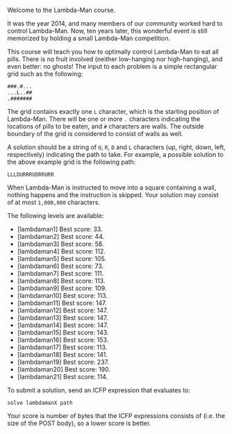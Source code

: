 Welcome to the Lambda-Man course.

It was the year 2014, and many members of our community worked hard to control Lambda-Man. Now, ten years later, this wonderful event is still memorized by holding a small Lambda-Man competition.

This course will teach you how to optimally control Lambda-Man to eat all pills. There is no fruit involved (neither low-hanging nor high-hanging), and even better: no ghosts! The input to each problem is a simple rectangular grid such as the following:

```
###.#...
...L..##
.#######
```

The grid contains exactly one `L` character, which is the starting position of Lambda-Man. There will be one or more `.` characters indicating the locations of pills to be eaten, and `#` characters are walls. The outside boundary of the grid is considered to consist of walls as well.

A solution should be a string of `U`, `R`, `D` and `L` characters (up, right, down, left, respectively) indicating the path to take. For example, a possible solution to the above example grid is the following path:
```
LLLDURRRUDRRURR
```
When Lambda-Man is instructed to move into a square containing a wall, nothing happens and the instruction is skipped. Your solution may consist of at most `1,000,000` characters.

The following levels are available:
* [lambdaman1] Best score: 33.
* [lambdaman2] Best score: 44.
* [lambdaman3] Best score: 58.
* [lambdaman4] Best score: 112.
* [lambdaman5] Best score: 105.
* [lambdaman6] Best score: 73.
* [lambdaman7] Best score: 111.
* [lambdaman8] Best score: 113.
* [lambdaman9] Best score: 109.
* [lambdaman10] Best score: 113.
* [lambdaman11] Best score: 147.
* [lambdaman12] Best score: 147.
* [lambdaman13] Best score: 147.
* [lambdaman14] Best score: 147.
* [lambdaman15] Best score: 143.
* [lambdaman16] Best score: 153.
* [lambdaman17] Best score: 113.
* [lambdaman18] Best score: 141.
* [lambdaman19] Best score: 237.
* [lambdaman20] Best score: 190.
* [lambdaman21] Best score: 114.

To submit a solution, send an ICFP expression that evaluates to:

```
solve lambdamanX path
```

Your score is number of bytes that the ICFP expressions consists of (i.e. the size of the POST body), so a lower score is better.
